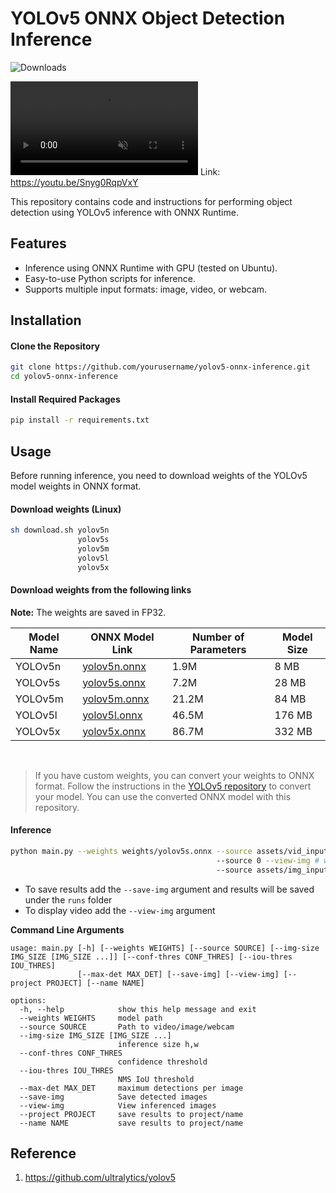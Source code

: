 # YOLOv5 ONNX Object Detection Inference

![Downloads](https://img.shields.io/github/downloads/yakhyo/yolov5-onnx-inference/total)

<video controls autoplay loop src="https://github.com/user-attachments/assets/f988c823-0638-44b3-be7e-a77fe423e275" muted="false"></video>
Link: https://youtu.be/Snyg0RqpVxY

This repository contains code and instructions for performing object detection using YOLOv5 inference with ONNX Runtime.
## Features

- Inference using ONNX Runtime with GPU (tested on Ubuntu).
- Easy-to-use Python scripts for inference.
- Supports multiple input formats: image, video, or webcam.

## Installation

#### Clone the Repository

```bash
git clone https://github.com/yourusername/yolov5-onnx-inference.git
cd yolov5-onnx-inference
```

#### Install Required Packages

```bash
pip install -r requirements.txt
```

## Usage

Before running inference, you need to download weights of the YOLOv5 model weights in ONNX format.

#### Download weights (Linux)

```bash
sh download.sh yolov5n
               yolov5s
               yolov5m
               yolov5l
               yolov5x
```

#### Download weights from the following links

**Note:** The weights are saved in FP32.

| Model Name | ONNX Model Link                                                                                       | Number of Parameters | Model Size |
| ---------- | ----------------------------------------------------------------------------------------------------- | -------------------- | ---------- |
| YOLOv5n    | [yolov5n.onnx](https://github.com/yakhyo/yolov5-onnx-inference/releases/download/v0.0.1/yolov5n.onnx) | 1.9M                 | 8 MB       |
| YOLOv5s    | [yolov5s.onnx](https://github.com/yakhyo/yolov5-onnx-inference/releases/download/v0.0.1/yolov5s.onnx) | 7.2M                 | 28 MB      |
| YOLOv5m    | [yolov5m.onnx](https://github.com/yakhyo/yolov5-onnx-inference/releases/download/v0.0.1/yolov5m.onnx) | 21.2M                | 84 MB      |
| YOLOv5l    | [yolov5l.onnx](https://github.com/yakhyo/yolov5-onnx-inference/releases/download/v0.0.1/yolov5l.onnx) | 46.5M                | 176 MB     |
| YOLOv5x    | [yolov5x.onnx](https://github.com/yakhyo/yolov5-onnx-inference/releases/download/v0.0.1/yolov5x.onnx) | 86.7M                | 332 MB     |

<br>

> If you have custom weights, you can convert your weights to ONNX format. Follow the instructions in the [YOLOv5 repository](https://github.com/ultralytics/yolov5) to convert your model. You can use the converted ONNX model with this repository.

#### Inference

```bash
python main.py --weights weights/yolov5s.onnx --source assets/vid_input.mp4 # video
                                              --source 0 --view-img # webcam and display
                                              --source assets/img_input.jpg # image
```

- To save results add the `--save-img` argument and results will be saved under the `runs` folder
- To display video add the `--view-img` argument

**Command Line Arguments**

```
usage: main.py [-h] [--weights WEIGHTS] [--source SOURCE] [--img-size IMG_SIZE [IMG_SIZE ...]] [--conf-thres CONF_THRES] [--iou-thres IOU_THRES]
               [--max-det MAX_DET] [--save-img] [--view-img] [--project PROJECT] [--name NAME]

options:
  -h, --help            show this help message and exit
  --weights WEIGHTS     model path
  --source SOURCE       Path to video/image/webcam
  --img-size IMG_SIZE [IMG_SIZE ...]
                        inference size h,w
  --conf-thres CONF_THRES
                        confidence threshold
  --iou-thres IOU_THRES
                        NMS IoU threshold
  --max-det MAX_DET     maximum detections per image
  --save-img            Save detected images
  --view-img            View inferenced images
  --project PROJECT     save results to project/name
  --name NAME           save results to project/name
```

## Reference

1. https://github.com/ultralytics/yolov5
